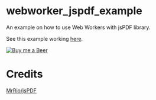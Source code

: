 # webworker_jspdf_example
An example on how to use Web Workers with jsPDF library.

See this example working [here](http://webworker_jspdf.jstarcher.com/).

[![Buy me a Beer](http://cdn.jstarcher.com/beer_donation_button/img/beer_donation_button_single.png)](https://www.paypal.com/cgi-bin/webscr?cmd=_donations&business=82N6TWGV4HERY&lc=US&item_name=Starcher%20Organization%2c%20LLC&amount=5%2e00&currency_code=USD&no_note=1&no_shipping=1&bn=PP%2dDonationsBF%3abeer_donation_button_single%2epng%3aNonHosted)

# Credits
[MrRio/jsPDF](https://github.com/MrRio/jsPDF)
